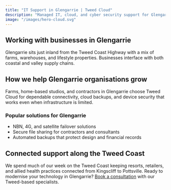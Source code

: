 ```yaml
---
title: "IT Support in Glengarrie | Tweed Cloud"
description: "Managed IT, cloud, and cyber security support for Glengarrie businesses along the Tweed Coast."
image: "/images/hero-cloud.svg"
---
```


## Working with businesses in Glengarrie
Glengarrie sits just inland from the Tweed Coast Highway with a mix of farms, warehouses, and lifestyle properties. Businesses interface with both coastal and valley supply chains.

## How we help Glengarrie organisations grow
Farms, home-based studios, and contractors in Glengarrie choose Tweed Cloud for dependable connectivity, cloud backups, and device security that works even when infrastructure is limited.

### Popular solutions for Glengarrie
- NBN, 4G, and satellite failover solutions
- Secure file sharing for contractors and consultants
- Automated backups that protect design and financial records

## Connected support along the Tweed Coast
We spend much of our week on the Tweed Coast keeping resorts, retailers, and allied health practices connected from Kingscliff to Pottsville. Ready to modernise your technology in Glengarrie? [Book a consultation](/consultation/) with our Tweed-based specialists.
